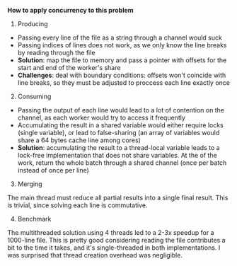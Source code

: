 **How to apply concurrency to this problem**

1. Producing
- Passing every line of the file as a string through a channel would suck
- Passing indices of lines does not work, as we only know the line breaks by reading through the file
- **Solution**: map the file to memory and pass a pointer with offsets for the start and end of the worker's share
- **Challenges**: deal with boundary conditions: offsets won't coincide with line breaks, so they must be adjusted to proccess each line exactly once

2. Consuming
- Passing the output of each line would lead to a lot of contention on the channel, as each worker would try to access it frequently
- Accumulating the result in a shared variable would either require locks (single variable), or lead to false-sharing (an array of variables would share a 64 bytes cache line among cores)
- **Solution**: accumulating the result to a thread-local variable leads to a lock-free implementation that does not share variables. At the of the work, return the whole batch through a shared channel (once per batch instead of once per line)

3. Merging

The main thread must reduce all partial results into a single final result. This is trivial, since solving each line is commutative.

4. Benchmark

The multithreaded solution using 4 threads led to a 2-3x speedup for a 1000-line file. This is pretty good considering reading the file contributes a bit to the time it takes, and it's single-threaded in both implementations. I was surprised that thread creation overhead was negligible.